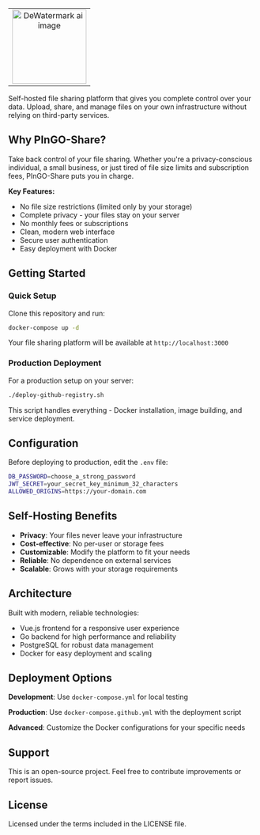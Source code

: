 | |
|:---:|
| <img src="https://github.com/user-attachments/assets/c996ea3a-bbb5-4ab9-8f1b-fd7f565fa1f9" alt="DeWatermark ai image" width="150"> |
Self-hosted file sharing platform that gives you complete control over your data. Upload, share, and manage files on your own infrastructure without relying on third-party services.

## Why PInGO-Share?

Take back control of your file sharing. Whether you're a privacy-conscious individual, a small business, or just tired of file size limits and subscription fees, PInGO-Share puts you in charge.

**Key Features:**
- No file size restrictions (limited only by your storage)
- Complete privacy - your files stay on your server
- No monthly fees or subscriptions
- Clean, modern web interface
- Secure user authentication
- Easy deployment with Docker

## Getting Started

### Quick Setup

Clone this repository and run:

```bash
docker-compose up -d
```

Your file sharing platform will be available at `http://localhost:3000`

### Production Deployment

For a production setup on your server:

```bash
./deploy-github-registry.sh
```

This script handles everything - Docker installation, image building, and service deployment.

## Configuration

Before deploying to production, edit the `.env` file:

```bash
DB_PASSWORD=choose_a_strong_password
JWT_SECRET=your_secret_key_minimum_32_characters
ALLOWED_ORIGINS=https://your-domain.com
```

## Self-Hosting Benefits

- **Privacy**: Your files never leave your infrastructure
- **Cost-effective**: No per-user or storage fees
- **Customizable**: Modify the platform to fit your needs
- **Reliable**: No dependence on external services
- **Scalable**: Grows with your storage requirements

## Architecture

Built with modern, reliable technologies:

- Vue.js frontend for a responsive user experience
- Go backend for high performance and reliability
- PostgreSQL for robust data management
- Docker for easy deployment and scaling

## Deployment Options

**Development**: Use `docker-compose.yml` for local testing

**Production**: Use `docker-compose.github.yml` with the deployment script

**Advanced**: Customize the Docker configurations for your specific needs

## Support

This is an open-source project. Feel free to contribute improvements or report issues.

## License

Licensed under the terms included in the LICENSE file.
